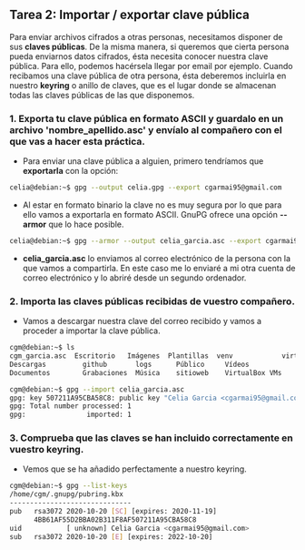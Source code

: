## Tarea 2: Importar / exportar clave pública

Para enviar archivos cifrados a otras personas, necesitamos disponer de sus **claves públicas**. De la misma manera, si queremos que cierta persona pueda enviarnos datos cifrados, ésta necesita conocer nuestra clave pública. Para ello, podemos hacérsela llegar por email por ejemplo. Cuando recibamos una clave pública de otra persona, ésta deberemos incluirla en nuestro **keyring** o anillo de claves, que es el lugar donde se almacenan todas las claves públicas de las que disponemos.

### 1. Exporta tu clave pública en formato ASCII y guardalo en un archivo 'nombre_apellido.asc' y envíalo al compañero con el que vas a hacer esta práctica.

* Para enviar una clave pública a alguien, primero tendríamos que **exportarla** con la opción:

```sh
celia@debian:~$ gpg --output celia.gpg --export cgarmai95@gmail.com

``` 
* Al estar en formato binario la clave no es muy segura por lo que para ello vamos a exportarla en formato ASCII. GnuPG ofrece una opción **--armor** que lo hace posible.

```sh
celia@debian:~$ gpg --armor --output celia_garcia.asc --export cgarmai95@gmail.com
```

* **celia_garcia.asc** lo enviamos al correo electrónico de la persona con la que vamos a compartirla. En este caso me lo enviaré a mi otra cuenta de correo electrónico y lo abriré desde un segundo ordenador.


### 2. Importa las claves públicas recibidas de vuestro compañero.

* Vamos a descargar nuestra clave del correo recibido y vamos a proceder a importar la clave pública.

```sh
cgm@debian:~$ ls
cgm_garcia.asc  Escritorio   Imágenes  Plantillas  venv            virtualenv
Descargas         github       logs      Público     Vídeos
Documentos        Grabaciones  Música    sitioweb    VirtualBox VMs
```
```sh
cgm@debian:~$ gpg --import celia_garcia.asc 
gpg: key 507211A95CBA58C8: public key "Celia Garcia <cgarmai95@gmail.com>" imported
gpg: Total number processed: 1
gpg:               imported: 1
```

### 3. Comprueba que las claves se han incluido correctamente en vuestro keyring.

* Vemos que se ha añadido perfectamente a nuestro keyring.

```sh
cgm@debian:~$ gpg --list-keys
/home/cgm/.gnupg/pubring.kbx
------------------------------
pub   rsa3072 2020-10-20 [SC] [expires: 2020-11-19]
      4BB61AF55D2BBA02B311F8AF507211A95CBA58C8
uid           [ unknown] Celia Garcia <cgarmai95@gmail.com>
sub   rsa3072 2020-10-20 [E] [expires: 2022-10-20]
```

